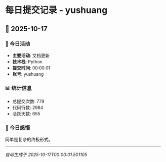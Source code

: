 # 每日提交记录 - yushuang

## 📅 2025-10-17

### 🎯 今日活动
- **主要活动**: 文档更新
- **技术栈**: Python
- **提交时间**: 00:00:01
- **账号**: yushuang

### 📊 统计信息
- 总提交次数: 779
- 代码行数: 2984
- 活跃天数: 655

### 💭 今日感悟
简单是复杂的终极形式。

---
*自动生成于 2025-10-17T00:00:01.501105*
